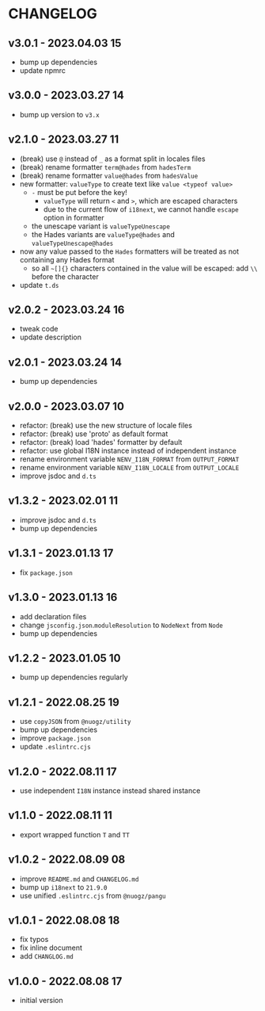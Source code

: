 # CHANGELOG

## v3.0.1 - 2023.04.03 15
* bump up dependencies
* update npmrc


## v3.0.0 - 2023.03.27 14
* bump up version to `v3.x`


## v2.1.0 - 2023.03.27 11
* (break) use `@` instead of `_` as a format split in locales files
* (break) rename formatter `term@hades` from `hadesTerm`
* (break) rename formatter `value@hades` from `hadesValue`
* new formatter: `valueType` to create text like `value <typeof value>`
	* `-` must be put before the key!
		* `valueType` will return `<` and `>`, which are escaped characters
		* due to the current flow of `i18next`, we cannot handle `escape` option in formatter
	* the unescape variant is `valueTypeUnescape`
	* the Hades variants are `valueType@hades` and `valueTypeUnescape@hades`
* now any value passed to the `Hades` formatters will be treated as not containing any Hades format
	* so all `~[]{}` characters contained in the value will be escaped: add `\\` before the character
* update `t.ds`


## v2.0.2 - 2023.03.24 16
* tweak code
* update description


## v2.0.1 - 2023.03.24 14
* bump up dependencies


## v2.0.0 - 2023.03.07 10
* refactor: (break) use the new structure of locale files
* refactor: (break) use 'proto' as default format
* refactor: (break) load 'hades' formatter by default
* refactor: use global I18N instance instead of independent instance
* rename environment variable `NENV_I18N_FORMAT` from `OUTPUT_FORMAT`
* rename environment variable `NENV_I18N_LOCALE` from `OUTPUT_LOCALE`
* improve jsdoc and `d.ts`


## v1.3.2 - 2023.02.01 11
* improve jsdoc and `d.ts`
* bump up dependencies


## v1.3.1 - 2023.01.13 17
* fix `package.json`


## v1.3.0 - 2023.01.13 16
* add declaration files
* change `jsconfig.json`.`moduleResolution` to `NodeNext` from `Node`
* bump up dependencies


## v1.2.2 - 2023.01.05 10
* bump up dependencies regularly


## v1.2.1 - 2022.08.25 19
* use `copyJSON` from `@nuogz/utility`
* bump up dependencies
* improve `package.json`
* update `.eslintrc.cjs`


## v1.2.0 - 2022.08.11 17
* use independent `I18N` instance instead shared instance


## v1.1.0 - 2022.08.11 11
* export wrapped function `T` and `TT`


## v1.0.2 - 2022.08.09 08
* improve `README.md` and `CHANGELOG.md`
* bump up `i18next` to `21.9.0`
* use unified `.eslintrc.cjs` from `@nuogz/pangu`


## v1.0.1 - 2022.08.08 18
* fix typos
* fix inline document
* add `CHANGLOG.md`


## v1.0.0 - 2022.08.08 17
* initial version
